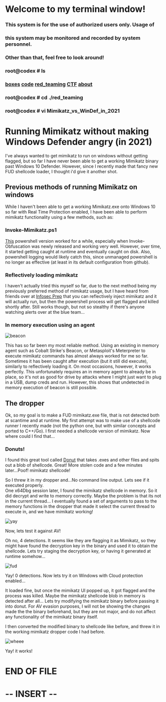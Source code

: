 # Welcome to my terminal window!                                                               
###  This system is for the use of authorized users only.  Usage of   
###  this system may be monitored and recorded by system personnel.                                                                   
###           Other than that, feel free to look around!  
### root@codex # ls
### [boxes](./boxes.md) [code](./code.md) [red_teaming](./red_teaming.md) [CTF](./ctf.md) [about](./about.md)
### root@codex # cd ./red_teaming
### root@codex # vi Mimikatz_vs_WinDef_in_2021
  
# Running Mimikatz without making Windows Defender angry (in 2021)

I've always wanted to get mimikatz to run on windows without getting flagged, but so far I have never been able to get a working Mimikatz binary past Windows 10 Defender.
However, since I recently made that fancy new FUD shellcode loader, I thought i'd give it another shot.

## Previous methods of running Mimikatz on windows
  
While I haven't been able to get a working Mimikatz.exe onto Windows 10 so far with Real Time Protection enabled, I have been able to perform mimikatz functionality using
a few methods, such as:
  
### Invoke-Mimikatz.ps1
  
[This](https://github.com/PowerShellMafia/PowerSploit/blob/master/Exfiltration/Invoke-Mimikatz.ps1) powershell version worked for a while, especially when Invoke-Obfuscation was newly released and working very well. However, over time, it started getting caught
at runtime and eventually caught on disk. Also, powershell logging would likely catch this, since unmanaged powershell is no longer as effective (at least in its default 
configuration from github).

### Reflectively loading mimikatz
  
I haven't actually tried this myself so far, due to the next method being my previously preferred method of mimikatz usage, but I have heard from friends over at [Infosec Prep](https://discord.gg/FBnEgHmce6) that you can
reflectively inject mimikatz and it will actually run, but then the powershell process will get flagged and killed shortly after. Still works though, but not so stealthy
if there's anyone watching alerts over at the blue team...

### In memory execution using an agent
  
![beacon](./Mimikatz_vs_WinDef_in_2021_img/beacon_mimikatz.png)
  
This has so far been my most reliable method. Using an existing in memory agent such as Cobalt Strike's Beacon, or Metasploit's Meterpreter to execute mimikatz commands
has almost always worked for me so far. Sometimes it has been caught after execution (but it still did execute), similarly to reflectively loading it. On most occasions,
however, it works perfectly. This unfortunately requires an in memory agent to already be in place, so it's not as good for drive by attacks where I might just want to
plug in a USB, dump creds and run. However, this shows that undetected in memory execution of beacon is still possible.


## The dropper
  
Ok, so my goal is to make a FUD mimikatz.exe file, that is not detected both at scantime and at runtime. My first attempt was to make use of a shellcode runner I recently
made (not the python one, but with similar concepts and ported to C++/Go). I first needed a shellcode version of mimikatz. Now where could I find that...

### Donuts!
  
I found this great tool called [Donut](https://github.com/TheWover/donut) that takes .exes and other files and spits out a blob of shellcode. Great! More stolen code and
a few minutes later...Poof! mimikatz shellcode!  
  
So I threw it in my dropper and...No command line output. Lets see if it executed properly.  
One x64Dbg session later, I found the mimikatz shellcode in memory. So it did decrypt and write to memory correctly. Maybe the problem is that its not in the current
thread... I eventually found a set of arguments to pass to the memory functions in the dropper that made it select the current thread to execute in, and we have
mimikatz working!
  
![yay](./Mimikatz_vs_WinDef_in_2021_img/dropper_mimikatz1.png)
  
Now, lets test it against AV!

Oh no, 4 detections. It seems like they are flagging it as Mimikatz, so they might have found the decryption key in the binary and used it to obtain the shellcode. Lets try
staging the decryption key, or having it generated at runtime somehow...
  
![fud](./Mimikatz_vs_WinDef_in_2021_img/mimikatz_fud.png)
  
Yay! 0 detections. Now lets try it on Windows with Cloud protection enabled...

It loaded fine, but once the mimikatz UI popped up, it got flagged and the process was killed. Maybe the mimikatz shellcode blob in memory is detected after all... Lets try modifying the mimikatz binary before passing it into donut. For AV evasion purposes, I will not be showing the changes made the the binary beforehand, but they are not major, and do not affect any functionality of the mimikatz binary itself.

I then converted the modified binary to shellcode like before, and threw it in the working mimikatz dropper code I had before.
  
![wheee](./Mimikatz_vs_WinDef_in_2021_img/mimikatz_final.png)
  
Yay! it works!

# END OF FILE
# -- INSERT --



